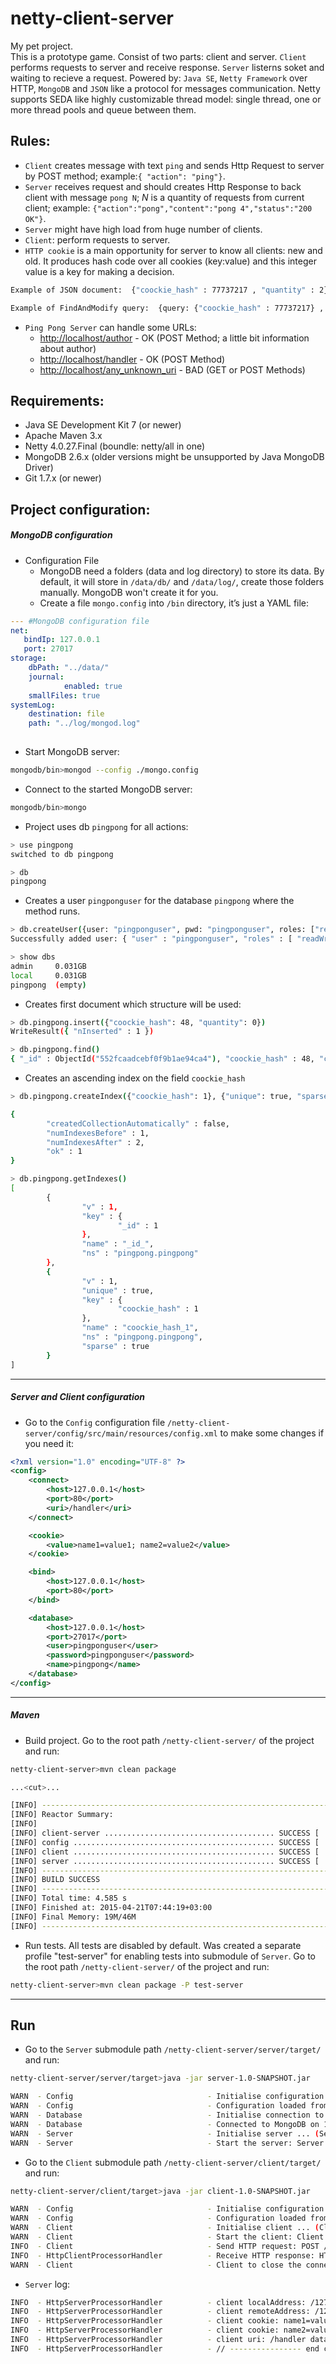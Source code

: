netty-client-server
=======

My pet project.  
This is a prototype game. Consist of two parts: client and server. `Client` performs requests to server and receive response. `Server` listerns soket and waiting to recieve a request. Powered by: `Java SE`, `Netty Framework` over HTTP, `MongoDB` and `JSON` like a protocol for messages communication. Netty supports SEDA like highly customizable thread model: single thread, one or more thread pools and queue between them.
  
  
## Rules:  

  * `Client` creates message with text `ping` and sends Http Request to server by POST method; example:`{ "action": "ping"}`.  
  * `Server` receives request and should creates Http Response to back client with message `pong N`; _N_ is a quantity of requests from current client; example: `{"action":"pong","content":"pong 4","status":"200 OK"}`.  
  * `Server` might have high load from huge number of clients.  
  * `Client`: perform requests to server.
  * `HTTP cookie` is a main opportunity for server to know all clients: new and old. It produces hash code over all cookies (key:value) and this integer value is a key for making a decision.
```sh
Example of JSON document:  {"coockie_hash" : 77737217 , "quantity" : 2}

Example of FindAndModify query:  {query: {"coockie_hash" : 77737217} , sort: {"coockie_hash" : 1}, update: {$inc: {"quantity" : 1}}, new: true, upset: true}
```  
  * `Ping Pong Server` can handle some URLs:
    * [http://localhost/author](http://localhost/author) - OK  (POST Method; a little bit information about author)
    * [http://localhost/handler](http://localhost/handler) - OK (POST Method)
    * [http://localhost/any_unknown_uri](http://localhost/any_unknown_uri) - BAD (GET or POST Methods)
  
  
## Requirements:

  * Java SE Development Kit 7 (or newer)  
  * Apache Maven 3.x  
  * Netty 4.0.27.Final (boundle: netty/all in one)  
  * MongoDB 2.6.x (older versions might be unsupported by Java MongoDB Driver)  
  * Git 1.7.x (or newer)  

## Project configuration:  

##### MongoDB configuration

  * Configuration File  
    * MongoDB need a folders (data and log directory) to store its data. By default, it will store in `/data/db/` and `/data/log/`, create those folders manually. MongoDB won't create it for you.
    * Create a file `mongo.config` into `/bin` directory, it’s just a YAML file:  
```yaml 
--- #MongoDB configuration file
net:
   bindIp: 127.0.0.1
   port: 27017
storage:
    dbPath: "../data/"
    journal:
            enabled: true
    smallFiles: true
systemLog:
    destination: file
    path: "../log/mongod.log"
    
```   
    
  * Start MongoDB server:  
```sh 
mongodb/bin>mongod --config ./mongo.config
```   
    
  * Connect to the started MongoDB server:  
```sh
mongodb/bin>mongo
```   
    
  * Project uses db `pingpong` for all actions:
```sh
> use pingpong
switched to db pingpong

> db
pingpong
```   
    
  * Creates a user `pingponguser` for the database `pingpong` where the method runs.
```sh
> db.createUser({user: "pingponguser", pwd: "pingponguser", roles: ["readWrite", "dbAdmin"]})
Successfully added user: { "user" : "pingponguser", "roles" : [ "readWrite", "dbAdmin" ] }

> show dbs
admin     0.031GB
local     0.031GB
pingpong  (empty)
```     
    
  *  Creates first document which structure will be used:
```sh
> db.pingpong.insert({"coockie_hash": 48, "quantity": 0})
WriteResult({ "nInserted" : 1 })

> db.pingpong.find()
{ "_id" : ObjectId("552fcaadcebf0f9b1ae94ca4"), "coockie_hash" : 48, "coockie_source" : "0", "quantity" : 0 }
```   
    
  *  Creates an ascending index on the field `coockie_hash`
```sh 
> db.pingpong.createIndex({"coockie_hash": 1}, {"unique": true, "sparse": true})

{
        "createdCollectionAutomatically" : false,
        "numIndexesBefore" : 1,
        "numIndexesAfter" : 2,
        "ok" : 1
}

> db.pingpong.getIndexes()
[
        {
                "v" : 1,
                "key" : {
                        "_id" : 1
                },
                "name" : "_id_",
                "ns" : "pingpong.pingpong"
        },
        {
                "v" : 1,
                "unique" : true,
                "key" : {
                        "coockie_hash" : 1
                },
                "name" : "coockie_hash_1",
                "ns" : "pingpong.pingpong",
                "sparse" : true
        }
]

```     

---  
  
##### Server and Client configuration  
  
  *  Go to the `Config` configuration file `/netty-client-server/config/src/main/resources/config.xml` to make some changes if you need it:
```xml  
<?xml version="1.0" encoding="UTF-8" ?>
<config>
    <connect>
        <host>127.0.0.1</host>
        <port>80</port>
        <uri>/handler</uri>
    </connect>

    <cookie>
        <value>name1=value1; name2=value2</value>
    </cookie>

    <bind>
        <host>127.0.0.1</host>
        <port>80</port>
    </bind>

    <database>
        <host>127.0.0.1</host>
        <port>27017</port>
        <user>pingponguser</user>
        <password>pingponguser</password>
        <name>pingpong</name>
    </database>
</config>

```   
  

---  
  
##### Maven 
  *  Build project. Go to the root path `/netty-client-server/` of the project and run:  
```sh
netty-client-server>mvn clean package

...<cut>...

[INFO] ------------------------------------------------------------------------
[INFO] Reactor Summary:
[INFO]
[INFO] client-server ...................................... SUCCESS [  0.916 s]
[INFO] config ............................................. SUCCESS [  1.579 s]
[INFO] client ............................................. SUCCESS [  1.119 s]
[INFO] server ............................................. SUCCESS [  0.764 s]
[INFO] ------------------------------------------------------------------------
[INFO] BUILD SUCCESS
[INFO] ------------------------------------------------------------------------
[INFO] Total time: 4.585 s
[INFO] Finished at: 2015-04-21T07:44:19+03:00
[INFO] Final Memory: 19M/46M
[INFO] ------------------------------------------------------------------------

```  
   
  *  Run tests. All tests are disabled by default. Was created a separate profile "test-server" for enabling tests into submodule of `Server`.  Go to the root path `/netty-client-server/` of the project and run:  
```sh
netty-client-server>mvn clean package -P test-server
```  
  
   
---  

## Run
  *  Go to the `Server` submodule path `/netty-client-server/server/target/` and run:
```sh
netty-client-server/server/target>java -jar server-1.0-SNAPSHOT.jar

WARN  - Config                              - Initialise configuration ... (Config.java:32)
WARN  - Config                              - Configuration loaded from jar:file: ... server/target/server-1.0-SNAPSHOT.jar!/config.xml (Config.java:23)
WARN  - Database                            - Initialise connection to MongoDB ...  (Database.java:32)
WARN  - Database                            - Connected to MongoDB on 127.0.0.1:27017 (Database.java:48)
WARN  - Server                              - Initialise server ... (Server.java:38)
WARN  - Server                              - Start the server: Server. Listen on: /127.0.0.1:80 (Server.java:50)

```
  *  Go to the `Client` submodule path `/netty-client-server/client/target/` and run:  
```sh
netty-client-server/client/target>java -jar client-1.0-SNAPSHOT.jar

WARN  - Config                              - Initialise configuration ... (Config.java:32)
WARN  - Config                              - Configuration loaded from jar:file: ... client/target/client-1.0-SNAPSHOT.jar!/config.xml (Config.java:23)
WARN  - Client                              - Initialise client ... (Client.java:43)
WARN  - Client                              - Start the client: Client. Listen on local address: /127.0.0.1:63869; remote address: /127.0.0.1:80 (Client.java:55)
INFO  - Client                              - Send HTTP request: POST /handler HTTP/1.1; content: {"action":"ping"} (Client.java:58)
INFO  - HttpClientProcessorHandler          - Receive HTTP response: HTTP/1.1 200 OK; content: {"action":"pong","content":"pong 7","status":"200 OK"} (HttpClientProcessorHandler.java:30)
WARN  - Client                              - Client to close the connection: Client (Client.java:61)

```  
  
  * `Server` log:
```sh
INFO  - HttpServerProcessorHandler          - client localAddress: /127.0.0.1:80 (HttpServerProcessorHandler.java:60)
INFO  - HttpServerProcessorHandler          - client remoteAddress: /127.0.0.1:63869 (HttpServerProcessorHandler.java:61)
INFO  - HttpServerProcessorHandler          - client cookie: name1=value1 (HttpServerProcessorHandler.java:63)
INFO  - HttpServerProcessorHandler          - client cookie: name2=value2 (HttpServerProcessorHandler.java:63)
INFO  - HttpServerProcessorHandler          - client uri: /handler data: {"action":"ping"} (HttpServerProcessorHandler.java:89)
INFO  - HttpServerProcessorHandler          - // ---------------- end client  (HttpServerProcessorHandler.java:67)

```
  
  





  
